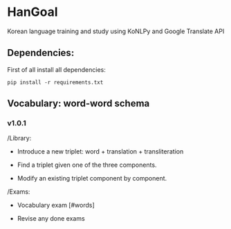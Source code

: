 # HanGoal
Korean language training and study using KoNLPy and Google Translate API 


## Dependencies:

First of all install all dependencies:

```
pip install -r requirements.txt
```

## Vocabulary: word-word schema

### v1.0.1

/Library:
- Introduce a new triplet: word + translation + transliteration

- Find a triplet given one of the three components.

- Modify an existing triplet component by component.

/Exams:
- Vocabulary exam [#words]

- Revise any done exams